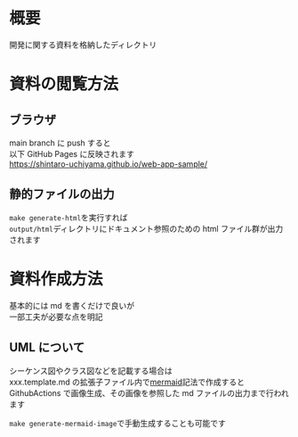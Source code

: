 # 概要

開発に関する資料を格納したディレクトリ

# 資料の閲覧方法

## ブラウザ

main branch に push すると  
以下 GitHub Pages に反映されます  
https://shintaro-uchiyama.github.io/web-app-sample/

## 静的ファイルの出力

`make generate-html`を実行すれば  
`output/html`ディレクトリにドキュメント参照のための html ファイル群が出力されます

# 資料作成方法

基本的には md を書くだけで良いが  
一部工夫が必要な点を明記

## UML について

シーケンス図やクラス図などを記載する場合は  
xxx.template.md の拡張子ファイル内で[mermaid](https://mermaid-js.github.io/mermaid/#/)記法で作成すると  
GithubActions で画像生成、その画像を参照した md ファイルの出力まで行われます

`make generate-mermaid-image`で手動生成することも可能です
